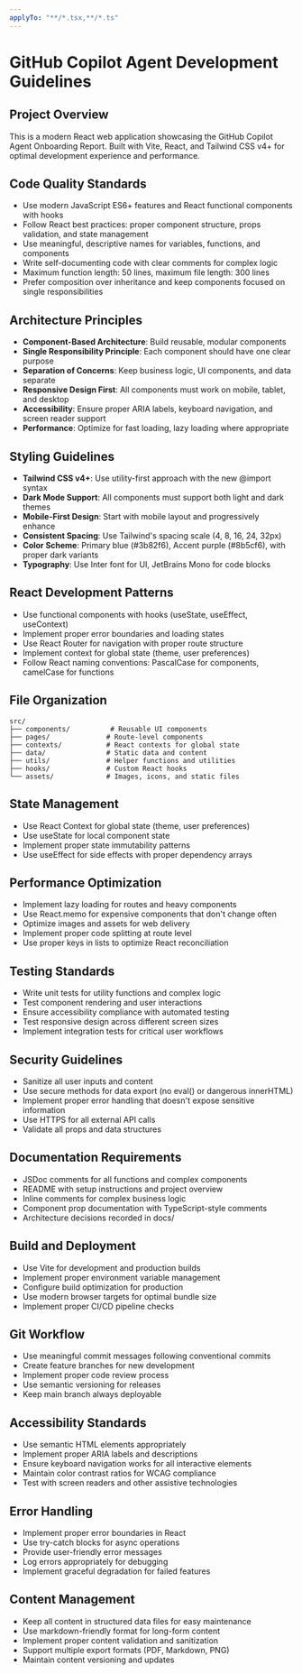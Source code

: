 ```yaml
---
applyTo: "**/*.tsx,**/*.ts"
---
```

# GitHub Copilot Agent Development Guidelines

## Project Overview
This is a modern React web application showcasing the GitHub Copilot Agent Onboarding Report. Built with Vite, React, and Tailwind CSS v4+ for optimal development experience and performance.

## Code Quality Standards
- Use modern JavaScript ES6+ features and React functional components with hooks
- Follow React best practices: proper component structure, props validation, and state management
- Use meaningful, descriptive names for variables, functions, and components
- Write self-documenting code with clear comments for complex logic
- Maximum function length: 50 lines, maximum file length: 300 lines
- Prefer composition over inheritance and keep components focused on single responsibilities

## Architecture Principles
- **Component-Based Architecture**: Build reusable, modular components
- **Single Responsibility Principle**: Each component should have one clear purpose
- **Separation of Concerns**: Keep business logic, UI components, and data separate
- **Responsive Design First**: All components must work on mobile, tablet, and desktop
- **Accessibility**: Ensure proper ARIA labels, keyboard navigation, and screen reader support
- **Performance**: Optimize for fast loading, lazy loading where appropriate

## Styling Guidelines
- **Tailwind CSS v4+**: Use utility-first approach with the new @import syntax
- **Dark Mode Support**: All components must support both light and dark themes
- **Mobile-First Design**: Start with mobile layout and progressively enhance
- **Consistent Spacing**: Use Tailwind's spacing scale (4, 8, 16, 24, 32px)
- **Color Scheme**: Primary blue (#3b82f6), Accent purple (#8b5cf6), with proper dark variants
- **Typography**: Use Inter font for UI, JetBrains Mono for code blocks

## React Development Patterns
- Use functional components with hooks (useState, useEffect, useContext)
- Implement proper error boundaries and loading states
- Use React Router for navigation with proper route structure
- Implement context for global state (theme, user preferences)
- Follow React naming conventions: PascalCase for components, camelCase for functions

## File Organization
```
src/
├── components/          # Reusable UI components
├── pages/              # Route-level components
├── contexts/           # React contexts for global state
├── data/               # Static data and content
├── utils/              # Helper functions and utilities
├── hooks/              # Custom React hooks
└── assets/             # Images, icons, and static files
```

## State Management
- Use React Context for global state (theme, user preferences)
- Use useState for local component state
- Implement proper state immutability patterns
- Use useEffect for side effects with proper dependency arrays

## Performance Optimization
- Implement lazy loading for routes and heavy components
- Use React.memo for expensive components that don't change often
- Optimize images and assets for web delivery
- Implement proper code splitting at route level
- Use proper keys in lists to optimize React reconciliation

## Testing Standards
- Write unit tests for utility functions and complex logic
- Test component rendering and user interactions
- Ensure accessibility compliance with automated testing
- Test responsive design across different screen sizes
- Implement integration tests for critical user workflows

## Security Guidelines
- Sanitize all user inputs and content
- Use secure methods for data export (no eval() or dangerous innerHTML)
- Implement proper error handling that doesn't expose sensitive information
- Use HTTPS for all external API calls
- Validate all props and data structures

## Documentation Requirements
- JSDoc comments for all functions and complex components
- README with setup instructions and project overview
- Inline comments for complex business logic
- Component prop documentation with TypeScript-style comments
- Architecture decisions recorded in docs/

## Build and Deployment
- Use Vite for development and production builds
- Implement proper environment variable management
- Configure build optimization for production
- Use modern browser targets for optimal bundle size
- Implement proper CI/CD pipeline checks

## Git Workflow
- Use meaningful commit messages following conventional commits
- Create feature branches for new development
- Implement proper code review process
- Use semantic versioning for releases
- Keep main branch always deployable

## Accessibility Standards
- Use semantic HTML elements appropriately
- Implement proper ARIA labels and descriptions
- Ensure keyboard navigation works for all interactive elements
- Maintain color contrast ratios for WCAG compliance
- Test with screen readers and other assistive technologies

## Error Handling
- Implement proper error boundaries in React
- Use try-catch blocks for async operations
- Provide user-friendly error messages
- Log errors appropriately for debugging
- Implement graceful degradation for failed features

## Content Management
- Keep all content in structured data files for easy maintenance
- Use markdown-friendly format for long-form content
- Implement proper content validation and sanitization
- Support multiple export formats (PDF, Markdown, PNG)
- Maintain content versioning and updates
